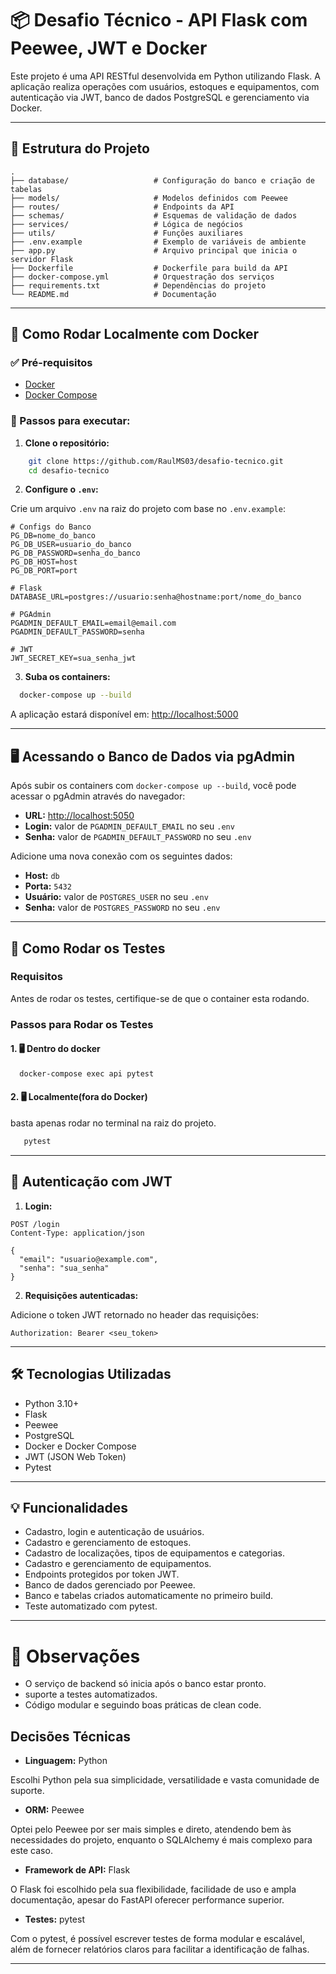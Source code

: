 # 📦 Desafio Técnico - API Flask com Peewee, JWT e Docker

Este projeto é uma API RESTful desenvolvida em Python utilizando Flask. A aplicação realiza operações com usuários, estoques e equipamentos, com autenticação via JWT, banco de dados PostgreSQL e gerenciamento via Docker.

---

## 📁 Estrutura do Projeto

```
.
├── database/                   # Configuração do banco e criação de tabelas
├── models/                     # Modelos definidos com Peewee
├── routes/                     # Endpoints da API
├── schemas/                    # Esquemas de validação de dados
├── services/                   # Lógica de negócios
├── utils/                      # Funções auxiliares
├── .env.example                # Exemplo de variáveis de ambiente
├── app.py                      # Arquivo principal que inicia o servidor Flask
├── Dockerfile                  # Dockerfile para build da API
├── docker-compose.yml          # Orquestração dos serviços
├── requirements.txt            # Dependências do projeto
└── README.md                   # Documentação
```

---

## 🚀 Como Rodar Localmente com Docker

### ✅ Pré-requisitos

- [Docker](https://www.docker.com/)
- [Docker Compose](https://docs.docker.com/compose/)

### 🔧 Passos para executar:

1. **Clone o repositório:**

```bash
    git clone https://github.com/RaulMS03/desafio-tecnico.git
    cd desafio-tecnico
```

2. **Configure o `.env`:**

Crie um arquivo `.env` na raiz do projeto com base no `.env.example`:

```env
# Configs do Banco
PG_DB=nome_do_banco
PG_DB_USER=usuario_do_banco
PG_DB_PASSWORD=senha_do_banco
PG_DB_HOST=host
PG_DB_PORT=port

# Flask
DATABASE_URL=postgres://usuario:senha@hostname:port/nome_do_banco

# PGAdmin
PGADMIN_DEFAULT_EMAIL=email@email.com
PGADMIN_DEFAULT_PASSWORD=senha

# JWT
JWT_SECRET_KEY=sua_senha_jwt
```

3. **Suba os containers:**

```bash
  docker-compose up --build
```

A aplicação estará disponível em: [http://localhost:5000](http://localhost:5000)

---

## 🖥️ Acessando o Banco de Dados via pgAdmin

Após subir os containers com `docker-compose up --build`, você pode acessar o pgAdmin através do navegador:

- **URL:** [http://localhost:5050](http://localhost:5050)
- **Login:** valor de `PGADMIN_DEFAULT_EMAIL` no seu `.env`
- **Senha:** valor de `PGADMIN_DEFAULT_PASSWORD` no seu `.env`

Adicione uma nova conexão com os seguintes dados:

- **Host:** `db`
- **Porta:** `5432`
- **Usuário:** valor de `POSTGRES_USER` no seu `.env`
- **Senha:** valor de `POSTGRES_PASSWORD` no seu `.env`

---
## 📄 Como Rodar os Testes

### Requisitos

Antes de rodar os testes, certifique-se de que o container esta rodando.

### Passos para Rodar os Testes

#### 1. 🖥️ Dentro do docker
```bash
  docker-compose exec api pytest
```
#### 2. 🖥️ Localmente(fora do Docker)
basta apenas rodar no terminal na raiz do projeto.
```bash
   pytest 
```

---

## 🔐 Autenticação com JWT

1. **Login:**

```http
POST /login
Content-Type: application/json

{
  "email": "usuario@example.com",
  "senha": "sua_senha"
}
```

2. **Requisições autenticadas:**

Adicione o token JWT retornado no header das requisições:

```
Authorization: Bearer <seu_token>
```

---

## 🛠 Tecnologias Utilizadas

- Python 3.10+
- Flask
- Peewee
- PostgreSQL
- Docker e Docker Compose
- JWT (JSON Web Token)
- Pytest

---

## 💡 Funcionalidades

- Cadastro, login e autenticação de usuários.
- Cadastro e gerenciamento de estoques.
- Cadastro de localizações, tipos de equipamentos e categorias.
- Cadastro e gerenciamento de equipamentos.
- Endpoints protegidos por token JWT.
- Banco de dados gerenciado por Peewee.
- Banco e tabelas criados automaticamente no primeiro build.
- Teste automatizado com pytest.

---

# 📌 Observações

- O serviço de backend só inicia após o banco estar pronto.
- suporte a testes automatizados.
- Código modular e seguindo boas práticas de clean code.

## Decisões Técnicas
- **Linguagem:** Python

Escolhi Python pela sua simplicidade, versatilidade e vasta comunidade de suporte.

- **ORM:** Peewee

Optei pelo Peewee por ser mais simples e direto, atendendo bem às necessidades do projeto, enquanto o SQLAlchemy é mais complexo para este caso.

- **Framework de API:** Flask

O Flask foi escolhido pela sua flexibilidade, facilidade de uso e ampla documentação, apesar do FastAPI oferecer performance superior.

- **Testes:** pytest

Com o pytest, é possível escrever testes de forma modular e escalável, além de fornecer relatórios claros para facilitar a identificação de falhas.

---